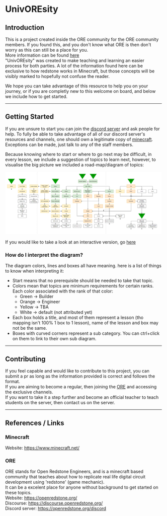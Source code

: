 # UnivOREsity

## Introduction

This is a project created inside the ORE community for the ORE community members. 
If you found this, and you don't know what ORE is then don't worry as this can still be a place for you.  
More information can be found [here](README.md#ORE)  
"UnivOREsity" was created to make teaching and learning an easier process for both parties.
A lot of the information found here can be exclusive to how redstone works in Minecraft, but those concepts will be visibly marked to hopefully not confuse the reader.

We hope you can take advantage of this resource to help you on your journey, or if you are completly new to this welcome on board, and below we include how to get started.

---

## Getting Started

If you are unsure to start you can join the [discord server](https://openredstone.org/discord) and ask people for help. To fully be able to take advantage of all of our discord server's resources and channels, one should own a legitimate copy of [minecraft](README.md#minecraft).
Exceptions can be made, just talk to any of the staff members.

Because knowing where to start or where to go next may be difficult, in every lesson, we include a suggestion of topics to learn next, however, to visualise the big picture we included a road-map/diagram of topics: 

![Lesson Diagram](Images/LessonDiagram.png)

If you would like to take a look at an interactive version, go [here](https://viewer.diagrams.net/?tags=%7B%7D&highlight=0000FF&edit=_blank&layers=1&nav=1&title=Lesson%20Diagram.drawio#R%3Cmxfile%20pages%3D%226%22%3E%3Cdiagram%20id%3D%22IwssSK_p9D22S77ubPVE%22%20name%3D%22Knowledge%20Map%22%3E7T1bd6JMtr8ma808mMX98mg06XTu3X6ZJOflLBRUEgSD2DH966cQUKBKJFrWLszkoVsLxWLfa19P5M5k8SO0puPbwHa8E0mwFydy90SSJFER0H%2FxymeyoktasjAKXTtZEtYLPfevkyyK2erctZ1ZupYsRUHgRe60uDgIfN8ZRIU1KwyDj%2BLHhoFnFxam1sjBFnoDy8NXn1w7GierhqSv1y8ddzTOflnUzOTKxMo%2BnD7JbGzZwUduST4%2FkTthEETJq8mi43gx8IpwudhwdbWx0PGjOl9w7aunYPj58N7VtenLz9v50%2Bu4pWebiz6zJ3ZsBID0bRBG42AU%2BJZ3vl49C4O5bzvxbQX0bv2ZmyCYokURLb46UfSZYtOaRwFaGkcTL72Kdhx%2BPsffP1Wzty%2Fp7ZZvuovCu8%2F03TDwo%2FSmIoLfGQ6CFCqzYB4O0uf5xwh%2FRR3xbvzUP29dj66vbq6uW2pKSlY4cqKKz6XEGsMk9wMpgH84wcRB%2B0MfCB3Pitw%2FRaKxUtobrT63Rg96kWKIjC0%2FuNH%2B78MXp4Yl%2FHp%2Ffn2%2FsS5bogmCrYUbPWf4QK9f1ohD79aoit985vH2nEf3SxHdGzBMFaNkGOpQKK3a9h%2FLm6e%2FdOb6VnrjPKKLaPwYu5HTm1pLkHwg0VtE2dD1vE7gBeHyu7KtOoatoPVZFAZvTu6KIfVlTasC%2FB8njJxFJaSyq5kwSUW9aKTvP9aCUxTStXFOaGY6gjpwRUmGZBhxF4YRvsYw9ESiVlMkiplCY89BRBWmGd9ThdXFF5i8u1o8XLeClu2137rz%2F%2FzWx39NuSWKkBz5FRVGFTNEWJhcaSJtoyYSLNt2Izfwj0AprZQNC6VEllcwRhy4vNLr6he%2BDDR9M1v4zsg6EraQBXBbTcQAjcE1Cl3LHy0ZYgtQwyBKUCN3TQEHsiC04ycmAFkQVF3ICD%2B3Plz%2B0QG%2BKqoF4BNEkkYAvXE4MxkDfQ%2BxaYTD31lERTgX4ecHvlMCdrpkee4oRsYAQc1B62cxtNyB5bXTCxPXtjcitshPB8CAWg8D8qEwYIK4YfKyXdlLtotyTeEu8yXcxUzZ8G%2BOlpG1q0JngOQDnBDTrz4ELtr1io1lrcjGklBi0GSr6bdKtLLaxj6CE9Qht5t%2FAcr%2Bqy8jFCgZ4anDi8HThfZ7%2BOC0Pj7vdOdHu4WbIRyb6yy4W1AZ4edx5oT3%2Fdc4rCMJntV3vOSrN8HIHaClH1bkzJK7eq7%2Flly0rcg6kdvLuI50gTArdRbGpeno73%2Bm1%2FLotW9%2BPD5dj5OvVXO3nHuslFKIRr7IqZGvauwcsuhtDl1fiUApTeIviuKQcB4mA0iGEodEp5UGii5m4SQSeojwkPgyaCvcFbN5PwqtwbF4LDRoj4VkYLDGecO323EWAno38KzZDOmtkp8iD%2Fe8dKHigt5KlSlwW2IBti2R4A5SCbDN1va04yVNOjUkc%2F1X2A06ip8K%2BT%2BteP8EGJiR%2F9Vf0c1TM%2F%2BnFH9lw1Fi%2FStr2BW%2FGAyHM6fwHUQR1mfuE9P4DrMq8MjFrRqFTA%2F0Irkj3bON3JhIDbwyz44sNYxnVsHTTcYzuutgXM9sfrb%2B0V%2Fuf16%2FXpvzy3dfDp7eT7abzQksGmw2GxK7kFEds5kMZTxxhLLyYX8Erc1FSl0vIh%2FqzdCQapHW%2Bqu4GyTNqai3Lb9iMlNv1DSQAHI0pOcVl2uHPJlphZrCBT9FnPuDwHZCpDfQVjVrEgvq5F%2F01oujQv0QvRrFr7pO9tnGnTLKLhOm6QJkXHB8yqhN4GqzBLYmlqiAkojG7su1UD7Txo83v17mo4ve%2B9%2BxfvHr7jZqNcpbt0ugZA9uMOuKe%2BoevZ2OlWVqzGo1DnqszICUd1AFgedYfrxzb%2BT0Q6uBekMxi5HIVQgUTG8ouA7veMHgja5WHg4dbTAgQdfWzb5AKV2jfCKDz1ZSONbKSl2trNRNQOVDKxtlD3AZu7VPSptcyXzo3Upc5dkZ0U9E28wGYmhwZ35GowAM3VD2U8rJNruynyJxxX7EIKxCoAaGzvCVzfqSu7I9T2zPGsm69LkvYQlFelAPl8VFrgiEwS1z92qGz%2B0lktQRX1c0X1iqoWtXYnRxfnXZU1%2FnnUu9BZOiuWM9Hl30mC9jM3CFu6vH8WXv%2BfpV8y6n9DMOdjo9lqV45jmjdXokkgJsqR%2B7WmYCKWzIXza%2BBTFUQilnsj2EwSi0JmgxNY4xemmebaywdCUQjR8RNucLrklE3RQ9kVVGbE3GwF0%2Fv%2B9vG8gK5WgMvN%2FHkHDQtpsIWs0ElDJk0MoYaHGxA%2BRSy9BOUSHzcajXFexQTyXShd23XLzIoYtNFBp1EKRYvZfR3FbyzviAE0UnyqD9XfZxywBktNfGsihTt2fqRSAxl%2BIGKfHV40lZGslMEmizh8nbCs7InTXUZ1%2B2GJgaY8TKPLUpzA9QzSfU7XAnStRdCPvJdIHUEi36cGcOWkxL%2FygyD6P8ALnIPPBtaEA0J8XyuczQrqHNOCNwkZQ7kORQxvApIEV7nwfZhdZsCbk2%2BoAoTRdL8GXXs9TLjjUYO9nd0PaSGybXKtimTip%2BXXNzd42igidbiqQzJ%2FuUYwB9IdU2DiXq5flko01WN9gbe4cFN5XGZHwzmy6z0XbnwradpD%2Bv2DC5Y54NKytvuq%2Bfyv3k%2Bkn%2BOZ6qg0%2Fx7e%2F9efK1LdQr5MC5b%2BlNiSZB1KYssFObO1ewGzA5sQztUIpqO5Me28vewbQ28awB42hgHoQm4qcZ54Zs5%2FkuZmnFOxJNzTsylGUf%2FHm7Ubn%2F%2B%2FBA%2FaMFX4G%2F1c5zPNC%2BeWwg8ZfPy0yJnxzjBWnRt5%2BW%2F5rWoNnqi%2BB9IjfD5Yt%2FCFXVXWSeezG6aDIRG48txkQss6yJmYUgp%2Bt96JigCcgpk5zRMa4Hbm%2F31AMUCLLs8NFYSnUy3o7PpqmSs9vpGKzZWNW280UvD3TNGZhEJqaeTiJkJRhzhqUDojJVj1%2FLpHLb%2BVzX2%2FMmJp6VWUFhOSWIHAkDsUrgWUGqywqZGckJL8Am%2FXDbdHlPHB%2Bm2OurmTqiVG7AItBN1SE%2FfKOsQADqyPqcs5cA2u2VoovK4uX1OXwwDN%2BYzgWOj5G1wUx8LrBTZOW2czbHz167gSaHKBhFocJ0MiFZ4oAODoCIGc7iiTJZ8n46FWZ3liJVyJEBzZcdr8LkLMJrGkJvpErEcoKvbN%2F5HN6fvc4xCEH4FEQV2OzaLzyyizDdnYGyM1jTGCjbd46B7ugz0FDawEBaX1MphSRNlTv%2BaUz1y67VLvQUkFzXYOCNf%2FAi987e%2FENDnUjlXpbg7KDA5mjtSdqM1QkhIMSotH03v5BYimWrLPxCmghKUSzyN%2FajjtqN2BkJS8IM689o2Y2assEBYrEzzd8g4xvPscQ5xPPc6czZDlRrNl1mWneH7iJGxFkxP702OdeHqG7qp6XRu%2BuVfME9DlL1QBDVQHyZ8A4BUpNS8gfB0owr953PsJzNnEnf%2B8Qb4f8rveSE%2F%2BbPYIPPBoNpK8Rb%2FW4l1efZYzY1w%2B71n79DQ3ddbai93f94XyUwHboaCwvMqeVh2PS6NFZCJMd4l4hG0cqN88eJv%2F6vTjCZuojZZhxyG3wXL0K7tCbpblGUyspbFoGVt%2F5NlbdWu4iLL2eKARp12y1zBOoMWB%2FHYLkBxHmsMC1Cd5haSBc1RFhwlsyLHx5Xs2m77h93RnswLZu4QHkwLXxCo3H8%2FTortc1WkWWAle0Rt5NVRfxPLdHEMV9Jqzpufffe5wgA8Q6CIDoCwQdf1KB%2F0%2BwaXa7JFBp1b8F%2BigrUWGuY4KuLY7jGGUQbFGZ6A1N7nIQaIiz4Mjt0vOHyyh6%2FnXuRO%2FXcAdrHcVjlLP1vRG830Agh5q5rvW6tqcKZhUYoNr3%2F3f1ZlWtTo48WBVoud4JhWjZNVtzAiRFghhYhLMOZU6xy3%2Fl%2BAKmEr5yRUqdPHIR0L3MEfHQl64z%2B7TiibmI%2Fb%2BdxPLE%2F9kHa1EcGgbADvAsSuF8eFDtkgN%2BuIPiqS8r2TXJP%2FV66p4TzxSF66cEwCLyrygA9FzfL9WHULVOGYyriAQeoyJP5iY%2BEHzJAvjgcSSwwbZZwtGcmk1Sar6eLxZFHUvGGWwcVpbdtlTv8m8X7HG42sYHXaffG7jDe24mkWZNYACf%2FopW2bVfIbzbn2bJvhoM2YBgEb28ufu2n6CgACuuXBp6yCevNpV0aQ3zEw0xU3Z5Qqdccg76D2Kh6znwiszcKQjcaT2Yk0VFObo4bY6LP9aJwPojmoVM104iRXCknXcLzC0zX2N2Jn%2F7obzL1lwcGrzDFauY7LvHPQssfxPnED6Fju4P94x4UKLo8C5gDTdmo3KI9GIEQ0yN%2FECyoR1bQsDXhO50rucOpzqioQi3rK9E8VXXDVHRZM5Ty%2FQ4tEvFw8IM7dTzXR5QhCcfReJUDAYqf1u7nMU0EQ%2FTPfbj0QJdtrb2BfwhQghtXktQw44pQ80h%2BMLBYCTFtpYmjD5jpFAJOiUAECwhXbpuU%2B9MJYrzh5z1n4E4sj7ISYOH9L03%2FZdr9j1z42qjo2O7MQRoqSE4F4stxn%2B07HxwO5n0vjoZ1rf7yReO4oGXyxgaZi%2Fzo2aDuFBGwzF1ytKZRXZEZoEcGq6cjb6dR1Q4s8ANWbVy5780dC24sfzS3RpWuczaHO9x1Dn5Qlhtz6tidtA%2FUdX97%2BzRdNE%2FN3J9RvOOBXU2EpoYXc3%2Fpco8PGOWTx0MYjEJrMnH9UQWjMIoxlZtywbtBgOaXsGUU6qp3A6PIJleMgvtkV4PL70MXgXHpm%2BWKQWSFNwZRgKsVCmYSneHNlelVHFfeVO47rw68AP1wTM5CylxlpXA%2FdcJlcRoHeQebgtlwFI87MLZD9NF39yxDpwBLrNYJHJYazDG4Ed5vpW6tn8qXxFHwWj8dve05o4lDYo2uO5t61ud%2B3MGF149pm24yP8GYq8x5IyP5rbyh8eW2UHHd0RlbcelHHJlGPAKvJMpEzXQ6PBlo38QXp0p1BT5Yp5HKfReSWxZLJ9yDF0RRI8v%2BWlLJqwMf0lFhEsTZ8wGhBR%2F5g3xFNlW8B9%2BN6y%2FjmqH10chacIwL4E0c9ZsENtXa5j9fkU0VN%2F97Y2uasQEPbjSMquFtHA2mWxd7qq7rRtPApp9U7jtP1e5kusxa%2BcFBAilO0vC%2BHTwQ1Qn8WRDDrOwD%2BMdZxG733w4CWlgtIoBOQeDgzPygxy4htLqJvBpfWZ8anvUZ%2FyMgiEqC1CVGXuNoUxDCO9kx6QHf0Q2o%2FX8jPMMZ5W%2BvteHL%2B5XtOz%2Fwdy3xhaWZCJ%2BugzMD%2BMmf0OCYS6ODaeuXyuqyPInNfT8hMMtH%2F9z3wMWtUgIb0zic%2BTI2A1e4u3ocX%2Faer18173Ka9WjgsNiHuF2JtljbkLAibGoOST9Fpeo5C%2FJyMA%2BTYQ7YQLReZA3e4MczlWc5MxUKxDleeKIPBqQodC1%2FtKTrLRAKgyjp2yt3TQH3ywlCW14WWGJ%2BOUFQ9eWVuHlT0ZOH%2FujAXizXIRAcGxoB9MahQI%2BLY0SlIR7liuIDYAHORfj5ge%2BUgJ0uWZ47ipExiBO20PpZDC13YHnt9MLEte2NiC0yxyEwINbDQHniGzUM4CWxx0r8rXKeNTj1E1yhx039OAqgyZ%2FQjORY6V8UBc7oX8QNmCNnABwH4Azwjawf7DxKcGOxZYDvZ%2F9gOJDZMQC5wwIGbI795js1diU%2Bdsrl%2FM5Nqdp1vnVCpxs%2F7ry%2F7JDczIEppaoNpsGkquGVGJgbPCqyBGOmTlsijBtV4U1P7hD6FfM1P7Vq1xhDNH5WU5ktWAb2yOoYNz%2B%2FY2Cvqo%2FRVt6RuOIdPKpXu91R3DLbPQ7OYpoZqd1eKbqoLF5en8MHw%2FCN6VxowTY%2BEgssQqcSk%2FiYIs4kxNbt6mHq%2F9thGBcrrT4wjYM%2Fs9ydt1U9y6kIXqM6ueWukaMqIOV48j83P5%2F24zIKPIMVMDPlmjNt%2FHjz62U%2Buui9%2Fx3rF7%2FubiMCpDAoHYl7RFPUoi3AzjlChPy3cw6WEaCy84wQEQBSV1VL8BO3y6hNhVYOYZQZYEPQ%2F6uKAfsdZS%2B98DhzwlX%2FCs%2FqO15y2x%2FWJE5SvnUGY8t3B2l%2Blef6b8l1Ox41ILenFoKqdIHoReo8Bv8%2FXNz17lpXf%2FXXt2Bwdq7dJV%2BrJCc596wp%2BVEqdrFVx7AVktw0pL6sUTLoNKnInuIBz0robQ5hZJ69sFRD167E6OL86rKnvs47lzqMV6EWzxK3exgbjDAgSNxgV9DP1Kl6zrwuc5DV0MSOri1Z2yAAWdhoROjilsKx2mitsoHMMoZLhD3uKj5yKw1HAcMQLhEFNVJ40F3c6awG9Vuz6VLjdIfuIobaWVEv1%2FYDf2HOiqafluxedbWSA6mKQ1TdRa%2BG8UjNnHBHIBjfBnZsD53%2FFw%3D%3D%3C%2Fdiagram%3E%3Cdiagram%20id%3D%22Djy4OmKW3Ihp5cy1kzOE%22%20name%3D%22Adders%22%3E7VpNc5swEP01ProDyGB8dMhH06SH1tNJfFRABjWyxAjZhvz6SiAMlDhxpklQJ%2FGMx%2BzTgtB7q9UKPALBOr%2FgME2%2BswiRkWNF%2BQicjhzHtlxL%2FiikqBDXtysg5jjSTg2wwA%2BoPlOjGxyhrOMoGCMCp10wZJSiUHQwyDnbdd1WjHR7TWGMesAihKSP3uBIJBXqO9MG%2F4pwnNQ9296salnD2lmPJEtgxHYtCJyNQMAZE9XROg8QUeTVvFTnnR9o3d8YR1Qcc8Li5o7%2FchHdsR%2Fnm%2BU3TNLielzTnImiHjGKJAHaZFwkLGYUkrMGPeFsQyOkLmtJq%2FG5ZiyVoC3B30iIQqsJN4JJKBFrolvlHfPiVp3%2Fxa3Npb5caZzmHavQVn%2FImoWMbXiInhqnDh3IYySe8PMqP8VBqwNN6AViayTvRzpwRKDA226QQB1r8d6vkUMeaEVeoo79qU7bzzFLHTCIOjkWt63jZSOUtBpplFG0dTJSUdswSd1PSf9Z0olZklbX3UKy0T39xGkqhZM1gywQ1I3AKEK8J3xX1l2CBVqksKRoJ2udroQHad0iLlD%2BJA%2B6FXh6LdaVkj3R9q6pO2xLY0mr5qj9Xp262ZCToZkAy1aLKZPBOXIyAKPmgvNBqr1j1bF9s%2BTppapAZyjC2L3qMUEwGjkekYM6uZMpy4vV0dzI%2FOV4Q%2Bcv8ByfSI6u2CWII%2BPYA87Q7PkfI1dMjswVrlGpYtIL7WsYUcTH5zgLE5UNzEwS%2B3Ctw9wfOszdHpNXLI7ReCEYRf8LjZPBa0XvYK7N4NZcHsFfa5Y1NI%2F1hrhF5CXNBJRD3G9YzORyMjOOy%2BnHWMLsY9cw27DHm%2F1VrE4aAaRh%2BSbBjNj2HONiu59wgcChqmqDYG4eYYNvBuxhnma8fzLwj0wGhj2m83vxfKIGP77a0NiYPNArX99zl5blIEXp%2Fe0MUsu%2BTC8ffL585PFmjyTBMaRxGc%2FPMMSZkFIzKs2ZInSFCQkYYby8ELCsufxKPBOc3aNOizstW1aMiha%2BKj%2BvtEP2u9w%2FklG8R5j334r5fqG2kHNO9OlHuejS3KWPqn1Gl2sNQYJjpUUoSZPBD04UWTiEZK4b1jiKDuranRtvIMD0OAHAywWQZvNevGxr%2FbsAnP0B%3C%2Fdiagram%3E%3Cdiagram%20id%3D%22x8H9e7qvpK3gjb9wUWKh%22%20name%3D%22Logic%20Gates%22%3E7V1bd5u4Fv41eYwXEhKXxyS9TE%2Bn056TzrSdNxoTm5YYDyZNMr%2F%2BgI1s0JaNjNHFcbxWV4MA2ez97av2Fmfu1d3j2zyaTz9k4zg9w8748cx9dYYxcqhT%2FleNPK1GaIBWA5M8GdcXbQauk39jdmc9ep%2BM40XrwiLL0iKZtwdvstksvilaY1GeZw%2Fty26ztP2t82gSg4HrmyiFo1%2BScTFdjQbY34z%2FFieTKftm5IWrM3cRu7h%2BksU0GmcPjSH39Zl7lWdZsfrr7vEqTiviMbqs7nuz5ez6h%2BXxrJC54e3HPEuvPnzBr%2F%2Fz91%2FuX%2F%2B8f3%2F57hzV0yyKJ%2FbE8bgkQH2Y5cU0m2SzKH29Gb3Ms%2FvZOK6mdcqjzTW%2FZ9m8HETl4I%2B4KJ5qbkb3RVYOTYu7tD4bPybF1%2Br2Ea2PvjXOvHqsZ14ePLGDWZE%2FNW6qDr81z21uWx6x%2ByCZ2CNn9%2FlNvIs2NdyifBIXO66jq%2BsqujW%2BoGbC2zi7i8vfU16Qx2lUJL%2FawIpqfE7W121YWP5Rc3Efjq7m%2FRWl9%2FU3%2FZ5NkptKlKKilCSe3W1mPkyTIr6eR0vCPJQi3WbcVmL%2BivMiftz5%2BPVZ16vl4YkJen38sBGv9di0IVrEUUUx%2F0UGttGGSMpAYJUMECADF3%2B8sg75a8tgDvn4BfkdWr0T%2BcQq5CPXKEcb%2FNxw99g46tnFUWKSo%2BhZcNS3iqMUWKc%2FPn62zjohz7h1oi%2FWqUNHdSI%2FtAr52IguU09lNqElZPaAgvn4P%2BP6BbvWeb%2Fei37psJidyGdpOkuQ7wPkf7UA%2BiS0DfoBdEGsjJAD04QKBb6aeUABXWqcTkwPNCXPBkoB0TNOKWw2Qrfa6qxXeDodLmyV2VnjcoP%2Bd3fz9Mk4%2FNfQtsbyMM41NWpiJ610qoo4%2FPP2%2FPL9L%2FR3%2BPHH9Ev8xru%2BECzlACIVeRLNJksd0UGhPCtKSchm5WFYEfQ2SdOrLM3y5USu41yU%2F8rxRZFnP%2BPWGeovz9xms6Ixfrv8DGT4A472kPSegPKBKspDkF6XOqmA5I8fizaZ2%2BSbZbOYo3U9FKXJpOLFTUm0uBy%2FrIiV3ETpRX3iLhmPt%2FK1LRsKGODKMcAdgAFPP%2F0P%2BMfnL6%2Fp5293f5673vTr07lRI7lX0rM8%2BBTnSfnYFRvlDaDwsQfPI9S3fsqS8qds%2FEfOzyasaIFNsTLA9V0cK9c%2Foz93oWJbRh9edFeBe%2FZ9MV9TsYGAxTSar7ivxx7wRMKhNqUkpFp4mjIxuKsnlgk%2BUiBeMKI4JAj5HvEdGnhaRQRaICgfjmBIEHMxuXnUJDguT0nTggPLAaAkzcYXVbXYxkC3XCcpa9uJ0MbzU8Hzs7EDgYwwR%2F6AU%2B4riQPIhRPxCpCfSLEIwDT2SbGNDMU2fiLFbIM52OfMNj5lSYLSbAT9OEec7rkUMw8mhk%2BKeWRA5gnmUu1WO5BZx%2BMhLqoIm0PWVgB1R1KDVyTKhVKU92JU8xzGUsKlHMPBEyVyCQVlPiArjNvboRatYpj2qM1T87Rdas%2FhCNvXNwMTqdYWsPbslPhGvYH4BiZSzbfTioV4v4yG4Yj64ebTj4u8i9YxrWqennagRKkanu6eVjVPZeKnNE3mi7jbcYgW81VH423yWLF5kMoRXiP6tUVoLXJCECBVnsS6O%2FIlZlFQRiqX6tYdswjKJeySEkJtkxIBgY5HSg6QCFePRGCO4V4QNhd%2FNC%2F9nHZw5TuDOAa8y94xrWqennbg5XlKeNoxrWqeSgRlujNFiNA2hRhDTWWKcK%2B8m6hqXzspeZtgmpTuUTsBw7rK7uAtnXKOgR8adAxckSydjhEJkBIj0jGtap6euLPnq3H2dk%2BrmqcSzp5px8AXtHfrtWYi70lmQU7YV2TaOTBPTplsstHMI%2BItqeGciivq7fsshUGOrvJNGAqQF%2FiGkUfwaVkwDsehE448ergFo3tNq9iCEaNbb%2BwTamyFS2cIQQzlFkPkjByXkAD7NPCw4%2BvlrEwMYZOdCB3DdoIiSCA7ZWHY3DvFeuSDciu4gVPKR%2BPDTahYPthTN72Cdx8%2B%2Ff4NgEBzRR2%2F0G3c46SnlY3g6xcCvBOmfesXOqZVjf6jsfvqU4x08L2z5PSfFxpFAAzLrVR%2FxrPx9LTLt3ykRP11TKsa%2FMO2v2w2UGEHDc3WZwOV5r4o4pY5WZ1lBjSePwho%2BM0KPN%2FRCxOYOYIwMVq%2FxNM9MBxDebZTjO%2Bw8DzDFGOQPlpV5Ftnv0Sqh5mdQIli8jUXVjKaH42Y%2BRoLK68c%2F%2Fp88tt%2FP795%2BPTp8eubyZdfl2wnkuOMd7YypBnbCB9bU2rHdcIWu5FDWuUTzJAOLx67nvoY99TAgJJIX%2FwjJKaRHZr6I37w1zRsCeY5NmFWC6AJ4rCaBPZXPJtNy3Cb2KFgwz5Vm5YJiW8kedY76SW2h5rkJDAsJzDLBT2BZyMn1DI5gZkz6KY%2BG%2BIHlhE%2FMKGkRC8I2r358AEqzNGjwhAKR8j1QxfVq%2FmGVVp4XA6ZNjYRw3wRbI0Ofedno%2B5KqbBL35l9w6m5EJ%2B92097jI98YjDGZ4%2F9LIJ85ML0mNYgX7hrkgFpAonu%2FnIheKfTUUZCnRM5fNJ0SxZ7MMmT6WTpnXxOo%2B9xehnd%2FJws0bTDLi63rK8%2BA%2Fnv3ohyhPV8IJUUCiXdjoTDZFKmlViHTLIVpRHy2%2B8HGeGuZaXlEW%2FrhpRyhv1uMdfUSAjcUFnxhPXEVb8aZyeonM4oyRs9NS6bVxcs9vjRqC4P2uB3NeWwikRms6veikShqkAE6gpsVlco7QrSS0rECk4NkVKmNkir2t3rpUxDKlfBywHFJNNUQcnHnMPq1vBQ3Tq4o6W0mEalUCMo1KFRocYwN%2FOxjA3TKhezmEezFlG9f%2B6z6kT1HqTzxVJAL8oLkDN%2FXNKHnS%2F%2FmtT%2Frya6%2F86GHDZW%2FtrGcHN0%2Ba1s%2BLlmiXDIS6xkpKssTbR%2BhgOQEIzc6rMFDuiFy6J3iuvlct%2FskA095x4QmgAqT63pIeHmPrwl6lOkCENKv19IaTwNiwNJZ4mRzpJ6Sc%2FjZZd1ju7rU%2Fkgq8nPNFC06vErcMgLdv4yeEP9y5SGtwNv7zcUxIfP5xwgNLIRhvVC4%2BDeLxSBciOYTJXoOHVhrrzoODpE5zTbE8W08CShfyCmfeDEYTn1PRjTlaYDB%2FDLfL7oE7FckamqdixK%2Bx3JIigFqsj0IigWZf6OlZoIQ2zqpaZM9kqx%2B2ORq4Nk16Pt8nQQRXCpIxzxE0nnXR2p6RRbGhdmA22CZr8Q%2BABokqOEZgih5IUjPoUsvy8XWBGopvP11hC6Mo19J6Q0pVeg7IKmQGsiSntjU1wJoB2b2Gpsatea4ZFiE0Nshv2xiQLRSqp2bBrpUhQF%2BusOiDWUVfZAENnm%2B0PbHfmVd6w5OSDYPvtlAVfD0h4B1aZOrc5MLe25RnKDFoi6pm1MAce1izrMA76s0B%2F8ojPrxHjYbdUO9SZJ0PYmUdDLnRw29c%2Bse3dgLlvcrMfFpKWLSTY7WoOKaMqBStbXpIEPZtKeO4JJ4oG1Ez497YSt004weT0wl92T47ILyppMc5nI5IFNdL31Lf7eyqVOC2IykGztyIaltHn3vI7LzaS4K47IZG5tLNamsFjbIf4IrsVqLNeWetXIsxDMTh%2FQlV03tD4%2B7J5JVmb3rXqCX9Su%2F9v7BjVVT2pf2aFQhRBB76zZfg9CTOgLC5JEmorFQD5BVgnsLbogceF1iG7HDYpE15ZebQs8SdshKAEZVXYIfFGXHeq4QRGYj7Uvm1DYd8gexpAd8k%2FUDmnqCAaZI2V2CKSouuxQxw2KRNeW5nUL7JDtEJSAjCo7BL6oyw513KAIzMfa%2F04wtEOBUTtEzVe8Co2SRfVcLPo%2BvsU2PPIwJ55VQZeU6hCssfGiLrkvxlBST2USqXZBVXdZLJHuJQisgiqBJduIOqBWcA%2BojujWV70sp%2BYVqmrs4qPDrnY1K1s2axt2AwLrXHvXMeCdwN2U1OrCrSjzvFqenp%2BJlrrTZBafMyovayurxjh6tqu68nsuqKKcb1%2F3zpNoNtm6PN107fh17gFcOAp2xPMDwZoYFgAOq1qupko33hyCaKAt3rDXK8rKvsC6HWKGxmFte983gLVDjG72KHwj7QusW4rHhd3PekEtk4izCtSIUFVFH%2BVhnlUo2%2Fgs5TNOP2TjuLri%2Fw%3D%3D%3C%2Fdiagram%3E%3Cdiagram%20id%3D%22xXaT7YOIKjK9uHqn3oWq%22%20name%3D%22Latches%22%3E7Vzdcps8EH0aX34eEAjMZf7aTNw2aZ1JmqsOiRWbBiMXSG336T8BwoAkMHbET9x6JhO0CIHOrnZXB4mBdrZYf%2FTt5fwzniJ3AJTpeqCdDwBQFaiQf5Fkk0jgSE0EM9%2BZ0kqZYOL8QemVVPrqTFFQqBhi7IbOsih8wp6HnsKCzPZ9vCpWe8Zu8a5Le4Y4weTJdnnpvTMN54l0BMxMfomc2Ty9s2pYyZmFnVamPQnm9hSvciLtYqCd%2BRiHydFifYbcCLwUl%2BS6DyVntw%2FmIy%2Bsc4E%2Bu%2Ft6Mg5X3x7X5tq7fPz54F79R7sRhJu0w2hK%2Bk%2BL2A%2FneIY9273IpKc%2BfvWmKGpVIaWszieMl0SoEuFPFIYbqkz7NcRENA8XLj1LHtjffI%2BuH8K0%2BECbiwvn60JpQ0t8jykIAX71n1BFN1PLsf0ZCivqwaRehEHuBhTPjwgvEHkeUsFHrh06v4s2YlNTm23rZdogB1Qheyhn1Ily1k74PXf8kOmJlDLNRIVNXk29VKjRK4VaXSo0U%2BJD7oxYoc0rRu%2BVYmi7v233ld7pkx0%2BzUngAYZLunH66JOjWXT0wXWWUSBxMYlArDqLylrNnRBNlnYM2IrEx6JiSkH%2BjfwQrSthoWc1gwaXTRo1aXmVxaqtbJ6LU7rSEJI6hyT5U9wIzf6hZXSNFuTQuo1ta2tinWMGtL5hZnCYfZuQ8pfrb70xNN3qEDR1ufiuLs4mN6%2Fj%2BfLKuPDC8YvAwXEghb5je7M45uxAyMch8cnYI0UrAvTZcd0z7GI%2FbkhTlBPyR%2BRB6OMXVDgDzfjMM%2FbCnPw5%2Fkka5KMi9oCH3hAgP2oKecAhPyHBMeThR%2BuwCHMRPg97iMGaimzXmUW6eCKgISI%2FjcByyBTmhJ5YONNpqV6LY6MBBWj1FKBJUICDxi76cX2LvLE3u3NWN%2Bvbe6HpG%2FYi6rv3GCzjTisCUexQGCWROdwyOlxH%2BLfgSFQmYmktWrMQTN6aOYyQNz2JJt6ZgRZcR97aDplrlKKaT003P2AArpbgozL%2B%2FOwF6%2FvriZo%2B%2B86UM4ctFGCbympnpvQON9ghT5yplgmsmmkNoWllv2KDSe9oG%2FlZPtusuVezSZ7ONRvbxhaSw82Fz294c3FJthPUiDp2sEwInmdnHVmQlOwGMGhBKAjUvA2oTY0vPrl5P85qOzJSMPWOnZUp1Vkd7ni0XjseHTD413U1gA1O1iGuhsBvb3LVllGFoPzx2SGrA1j9lGx9pUCTkoPkCaT6vU6Jnr2YO1K4Qb5DOhyljudJ2k7yU2ZU5Bg%2B1SxyfEOwLZfQfHGJvUut4SRO6KhC8xxTVeYnj2OqGcnZWZwky9%2B2m95npFRaPldfqa7P9WPf%2BnoLI0sV%2BPDmh9bbjbVpI9RMZajkfqrQVNrK%2B9Je9zbx01Q2Te448VN54rSRZKUnSQhgfZNBzBdIykOgNRw1lHywLs%2BQ6%2FKE6SNPYHzlTON42CNWmQY%2FMJuij6pYgzx%2Fd7zos9Rd1%2BBrHPj8NPdYwdfTWNMV%2BKKI9F64CGiYRUtWraFl1MJTBh0hxLMOGXY8ER6WzFb2Du%2FQZFQZMZpaC4ymUIkigq5Pia0BGLSgLjL8pnJbIWYiHu69OBIDMnhq3TuSkVRH0thLGARejOvg8%2Fjq7vLX%2Bcvpp7tflz9qr%2Ftpx0kZLDnIUjd1nZTBxhvrECe173TEYHysrlVzoVx9yVyo0Fr%2FcaFyuFDx3FCw3q4qmWuahoJaubuUbPymzucF9FZl9s9eAqydl7AdOuCSHAbN8gTpQvP%2BUaOVttu0TZqmWUWNmrUtVJqiaqzG6jSJNFV2aHWfRKbE%2F18yfTJY7waJmeZfrjIme3CiEpGleq5ds5lMhfWJsCWfyDNIR0yemqxyDeG4bYpFEib8vK%2F7cn1ba%2F7Haqn2%2BlQJSLL8kYiM0ytGv3QY%2Fy7vJ488YvWo6UNTzbzdqJnclH3%2BXRMzyM5Di%2FXf7BurpuK9zUIMhdWdaBU9b4MyUhAhYDyBe368sURnFpJul4l1FUh45nU6KNvwwWuhPro%2BCpw%2F9mPcVIQlHeukXXg6gOdRW2QSFCTzoX0ULGNIMOwuECxbaFUpPLW7czPOsepGZTb9AFPkrtpUjognfi%2B8u6qTCYJeABTW9EAyeHchnlaNgHk8OZjK5CTw0BxMhbwq29qVIJ6S9H11GlB4xFrcmSAG7T3vowIaD2iLuxPEgP5dUzrWnRh03f7%2By%2F0EkaGdnQf8qDR2bT4QXCL5nZvYtjTelP69dDvgpZsYXWq5%2BZduVQlY4xsQ1HLvJnsPAuBvtWsbguCSXTsLBB064BLJ%2BxHEtqB3MdLebruN70eIk76yl25cLtl0xtf7jaiWIEfuOuOrs9bteBIUIPBTb9mVIEhTGtyYIHB%2FkvcmiG2EJ4CO%2BP2aJtBpi0vkxRqQuxqw76NUHiuh7JiPSBqZZfOe8ucCO2YZDY1knt26Pd6RzHyqwGhxr4X49S5PSe36Etix8uhAgQXd6II8yJSjG1LMvr%2BaDKTsK7baxf8%3D%3C%2Fdiagram%3E%3Cdiagram%20id%3D%22xT-wQ7P1CmmbEhV2-ez-%22%20name%3D%22Mux%2FDemux%22%3E7V1td5o8GP41%2FWgPbwH8aLXtuq2za9e165cdWqOyBw1DbLW%2F%2FgkKCknAVBNAnefsDAJGuO7rfg%2F0RG%2BPZpeB4w%2BvUQ96J5rSm53onRNNUxWg4P%2BikflyBNjqcmAQuL34pPXAnfsOk2%2FGo1O3ByeZE0OEvND1s4MvaDyGL2FmzAkC9JY9rY%2B87K%2F6zgBSA3cvjkePPri9cLgctTVrPf4JuoNh8suq2VweGTnJyfGdTIZOD72lhvTzE70dIBQut0azNvQi8BJclt%2B7yDm6urAAjkOeLzyN2p%2BVe9t5R69PP6b%2BzPjjvTfiWSbhPLlh2MP3H%2B%2BiIByiARo73vl69CxA03EPRrMqeG99zleEfDyo4sE%2FMAznsTCdaYjw0DAcefFRfMHB%2FDH6%2FilIdn%2FF0y12OrPM3jzeo%2B84uXw0DV5gwW0aMXOcYADDgvPM5XkRBqkfiPG8hGgE8fXgEwLoOaH7muWIE1NtsDpvLQ28EQvkA8LRKhHOzA0fU9u%2F1nLCe2vJRDvztJhqKVCrVgKNr%2FrV8abxL11PI1PmwRkMJiea6eF7OXsO8NYg2urAUeY4wYasrN%2BGbgjvfGeB2xu2xlm55mL9CoMQzgrRiY%2FqZmzK5omNjvff1pZxNTZMWUVDkQSoWQRo5XhpOoGXWTVeFoVXhmKVI2Y064aYTSFGgRQGrjMeLKzvBoQCFGIrg8Z4txkB2nc9r408FCwm0hWlhf%2Fh8UkYoP9g5giwFkf6aBymxvuLjyDttrPYazT0JgN5WxbyTQr5O2zuQxp%2BOAuzMGfhG6MxJLCOhxzPHUSyeMGgYfLrZxFYLo79WvGBkdvr5co1qxsSBKDzCUCXJQC1kuBw%2B5ggSRnEOfv4qzfIxdeyNusGIacmIYFlVBJ%2FixDC6jJ2kItCe737R0pWON%2Fwo80Q0xW%2Bo2jKMx8GLv75iOzr8Zv14CYD1ndnMEnSWAZtsjykC9IIVSOQZrkDjaETpjSd0Db7AzjutaLMc21oMi4grR%2BpwFnLRM6rNOmjkfPGiJhbS1IYAwbEydiOyrTy5qSIkymWak8pEz0RqZXkRLK1UpfFDOsfMxYhniaIGdREsplBp307MSNO0JNtngR9d6eaZs%2F3t3A68rxb%2B%2F3288Plo2O14A136aQk8ljNU9vOGgQyR%2BDmDxmXqdL4o97d9%2B3OlTMy2t15C7aMbucyqdGl6NNNSgUT3xlniGT%2BnUb1xEWe0Fh64xY%2BQVX82YIGyfGkwrCaaPqcDCnJGL7Y1HB6dPGryfChhuMmUe0wFEAFH7LicSYP6NDjwzywT%2FXok0MG9ehlrBsVy5h2FZ3zGgT3DRnRPVAJ8EGTAl9adM9EH8gK4SQE90X0qYkTpiyo2tzOAwM9hykleWC6zCyIFxJC%2Bz3kBSXObXlBEUwyL%2Bhy%2Bk68ENh525pK6YSgiEob8wHezls5lAMWQTl9W8qREynSkgEmrAyG7XnDnnmbog2b8P5u0VWn7MEVJa6DiZ0NsuBmxcIoIXZmok8X4LqHiz7VhKgafVaRK1VbYOSmBdUI3rKGlpPJXuVksmpebeNQaUKyxKiYJawMq3Ysya2AHQlLyqx0FdWSUyxpHy74Ksiiv1pRURX6dFZzwOgDozr0zSfYRSP9enDx139sffX8m8mYUeVtfetQ%2BCf1P8RR1xPBUSLRXmVBJSwOYqIkq9mayW5S5ZmcBGexlyqx8pdpimRfk5yZWItnkpTn7p8pGyYSlzIzURXcfs3hinbUXCGqIoBcEsXNFW3DRJK5Qvu%2BGlpfk7EMqlTry7EoVoBGbVIoLt25%2BuFffH7qfgGfQOe3PQTf79tW4j1qojuEnbW2XueibJhIsu7QC3YPwc7Wq45N2FmTVPFt7axpNU%2Bb6Y8s5nR%2FN%2Fp382dkXMP5g%2FPQ7fXfGhU9hbZNuwXvcFMrXeRm3javC9%2BRMzqR4pjAOAVa01BVyzQsRV4vteimsxUgZxR5zfHzxF8AqjCGure5bnhWkh8m6ySmylcnEeGHmVgKzoIEKUSqW6RmG9zCM6q0ihVZ77SV30kVy7Hy5INjpoU11sq1zrxGXwPktIBL9TGBnHnqND86YVJw%2BYRzseLAJPe6KGcECNVYXoFQOyRnUa5M3REc%2BWzUHe0wdEeXozt6Obpjqh%2FUHb0E3ZG2Tu5Da1gm0eOAxI9wsR3NLoybb7dqCBQ0%2FNv5ORx1v7FWHDDvvV7r3EXljsQ8AEhLHYtAPY6WA7H6DXA%2BaCui48AEn5W3164ne3Sde7IQWuLKdHaOruwDTY6udZ%2Fj%2FqujCfNppUNFXyeDTaM8W86MYgAdiNXkkX126iD8%2FTzs8MYk5STvEb7C%2B6xXX4lcPl9mV58Nk9jG0uqNaztlC%2BD54qetXgwt8%2FHLww10G6g1SrKFmmQB5Gtztm7Vk4zAE50qqQ9xZbK1Zu87SrsZvZLIQ1Q2tu7dk8%2FzSezdM32fuV%2B%2BT%2Be1IYJ9nyXviZXC%2B6y37ytzTQUbJq0UY7fJ1mV8JpeNY66wqLd%2F3LpMBspbYsEmSTnrHsv2iNymsCS6iFplAbRM%2BGTZxdPKJo%2BscOqDZXvpUflGviVZel34Jso8kROVXcZPcD2OOr5Rt0K%2BITZ9zoWoLmojykyTE0lMXNhyow3zIT83TMRQwKq4ZA1oq%2FXvBVtl9EHJ3oVdNREEvGnt3xu2ioUMmuUJuSgzZbQxfaZ8PXcMG8mVLXuS%2BNJAobKv3%2BCfkrefL2zuF4hTwhUgIZA87ZtEnyodxrDewkUGqcIkxFMI8TzXn%2FAANvGXfxVm8XIzQYBpJGDWKU1qwIh7JAHGKgocNaXVulGaZ7FplZRWK6Q0M5PnqXNtDRj1Zxeij6iccAVc4vDsiqGU9fjrDlWfXKDTlZs97LvuQ%2BGGCavYBb1HIev967EXgbx%2Fhta2sihq5ZlZZveZJ2rdtzXxOq2pRWvna6Kp%2B7cmvgjUvdNMm4yAKlfNekRAXI6wSA0PW73MpLddknrta4ZBqZfEXA3vrv8%2B7RL49V%2F51c%2F%2FBw%3D%3D%3C%2Fdiagram%3E%3Cdiagram%20id%3D%22Uo_fxNSN-Jz7jkocBE6N%22%20name%3D%22Game%20Mechanics%22%3EtZRtT9swEIB%2FTST2ASmNaSkfaWDdmBCairTto4mvsYfjq5wLSffr5zROEy9DgASVqtrPnd%2Becx2xtGjWlu%2FkLQrQURKLJmJXUZLM4nnsflqy78h8OetAbpXwSQPYqD%2FQj%2FS0UgLKIJEQNaldCDM0BjIKGLcW6zBtizpcdcdzmIBNxvWU%2FlCCZEeXyfnAv4DKZb%2FybHHRRQreJ%2FuTlJILrEeIXUcstYjUtYomBd3K67104z4%2FEz1uzIKh1wz4Xuq5%2FP3w%2BITV6mv666b69vP%2B1M%2FyxHXlD7zmBThyC5nkRmVllCy0m3%2F1YF0rb1sn93dXd5%2F8oWjfm7JYGQHtYrFLqqUi2Ox41kZrdzcck1Ro15u55nTz%2FU7AEjQj5A%2BzBiyA7N6l%2BChbeLH7%2Fsb4fj3U6cjkqEZnnnF%2FNfLj1IM91%2FAC3yAzmcicSCKruMnb3kuGLBInhcZ1L1qhW6V1ihrtYSIWx5fu63hJFh8hiMzPD5EtGhrx7eHzTu6Xoftkqn7xH%2FPLjzLPJuY3xC1N9UNDoeZQn0ED%2F7j2iGuVt7XInDRwfNXKUu6duPSBQgnxbF3D%2F8YHFIC9rgDs7QVw3eGNOsRGLz27%2Fgs%3D%3C%2Fdiagram%3E%3C%2Fmxfile%3E)

[//]: # (TODO add interactive embed here) 

### How do I interpret the diagram?

The diagram colors, lines and boxes all have meaning. here is a list of things to know when interpreting it:
- Start means that no prerequisite should be needed to take that topic.
- Colors mean that topics are minimum requirements for certain ranks. Each color associated with the rank of that color:
  - Green  -> Builder
  - Orange -> Engineer
  - Yellow -> TBA
  - White  -> default (not attributed yet)
- Each box holds a title, and most of them represent a lesson (tho mapping isn't 100% 1 box to 1 lesson), name of the lesson and box may not be the same.
- Boxes with curved corners represent a sub category. You can ctrl+click on them to link to their own sub diagram.

---

## Contributing

If you feel capable and would like to contribute to this project, you can submit a pr as long as the information provided is correct and follows the format.   
If you are aiming to become a regular, then joining the [ORE](README.md#ore) and accessing the exclusive channels.  
If you want to take it a step further and become an official teacher to teach students on the server, then contact us on the server.

---

## References / Links

### Minecraft

Website: https://www.minecraft.net/

### ORE 
ORE stands for Open Redstone Engineers, and is a minecraft based community that teaches about how to replicate real life digital circuit development using 'redstone' (game mechanic).  
It can be a excelent place for anyone without background to get started on these topics.  
Website: https://openredstone.org/  
Discourse: https://discourse.openredstone.org/  
Discord server: https://openredstone.org/discord  
